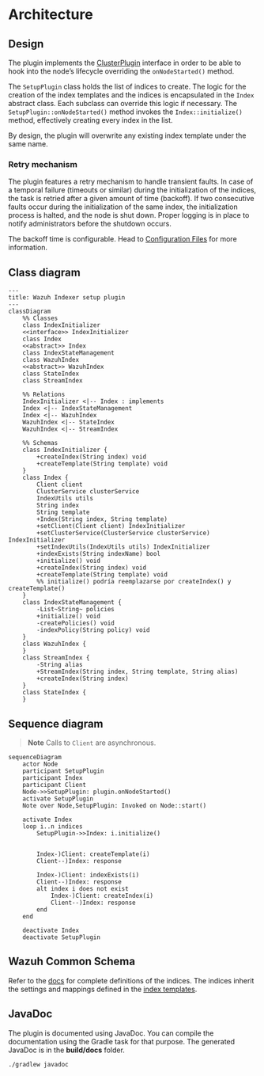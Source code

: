 # Architecture

## Design

The plugin implements the [ClusterPlugin](https://github.com/opensearch-project/OpenSearch/blob/3.1.0/server/src/main/java/org/opensearch/plugins/ClusterPlugin.java) interface in order to be able to hook into the node’s lifecycle overriding the `onNodeStarted()` method.

The `SetupPlugin` class holds the list of indices to create. The logic for the creation of the index templates and the indices is encapsulated in the `Index` abstract class. Each subclass can override this logic if necessary. The `SetupPlugin::onNodeStarted()` method invokes the `Index::initialize()` method, effectively creating every index in the list.

By design, the plugin will overwrite any existing index template under the same name.

### Retry mechanism

The plugin features a retry mechanism to handle transient faults. In case of a temporal failure (timeouts or similar) during the initialization of the indices, the task is retried after a given amount of time (backoff). If two consecutive faults occur during the initialization of the same index, the initialization process is halted, and the node is shut down. Proper logging is in place to notify administrators before the shutdown occurs.

The backoff time is configurable. Head to [Configuration Files](/ref/configuration/configuration-files.md#initialization-plugin-settings) for more information.

## Class diagram

```mermaid
---
title: Wazuh Indexer setup plugin
---
classDiagram
    %% Classes
    class IndexInitializer
    <<interface>> IndexInitializer
    class Index
    <<abstract>> Index
    class IndexStateManagement
    class WazuhIndex
    <<abstract>> WazuhIndex
    class StateIndex
    class StreamIndex

    %% Relations
    IndexInitializer <|-- Index : implements
    Index <|-- IndexStateManagement
    Index <|-- WazuhIndex
    WazuhIndex <|-- StateIndex
    WazuhIndex <|-- StreamIndex

    %% Schemas
    class IndexInitializer {
        +createIndex(String index) void
        +createTemplate(String template) void
    }
    class Index {
        Client client
        ClusterService clusterService
        IndexUtils utils
        String index
        String template
        +Index(String index, String template)
        +setClient(Client client) IndexInitializer
        +setClusterService(ClusterService clusterService) IndexInitializer
        +setIndexUtils(IndexUtils utils) IndexInitializer
        +indexExists(String indexName) bool
        +initialize() void
        +createIndex(String index) void
        +createTemplate(String template) void
        %% initialize() podría reemplazarse por createIndex() y createTemplate()
    }
    class IndexStateManagement {
        -List~String~ policies
        +initialize() void
        -createPolicies() void
        -indexPolicy(String policy) void
    }
    class WazuhIndex {
    }
    class StreamIndex {
        -String alias
        +StreamIndex(String index, String template, String alias)
        +createIndex(String index)
    }
    class StateIndex {
    }
```

## Sequence diagram

> **Note** Calls to `Client` are asynchronous.


```mermaid
sequenceDiagram
    actor Node
    participant SetupPlugin
    participant Index
    participant Client
    Node->>SetupPlugin: plugin.onNodeStarted()
    activate SetupPlugin
    Note over Node,SetupPlugin: Invoked on Node::start()

    activate Index
    loop i..n indices
        SetupPlugin->>Index: i.initialize()


        Index-)Client: createTemplate(i)
        Client--)Index: response

        Index-)Client: indexExists(i)
        Client--)Index: response
        alt index i does not exist
            Index-)Client: createIndex(i)
            Client--)Index: response
        end
    end

    deactivate Index
    deactivate SetupPlugin
```

## Wazuh Common Schema

Refer to the [docs](https://github.com/wazuh/wazuh-indexer-plugins/tree/main/ecs) for complete definitions of the indices. The indices inherit the settings and mappings defined in the [index templates](https://github.com/wazuh/wazuh-indexer-plugins/tree/main/plugins/setup/src/main/resources).

## JavaDoc

The plugin is documented using JavaDoc. You can compile the documentation using the Gradle task for that purpose. The generated JavaDoc is in the **build/docs** folder.

```bash
./gradlew javadoc
```
